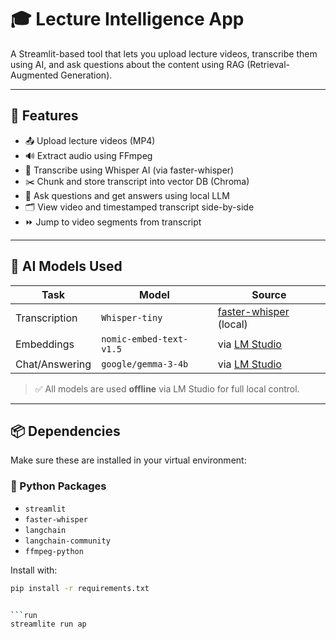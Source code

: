 # 🎓 Lecture Intelligence App

A Streamlit-based tool that lets you upload lecture videos, transcribe them using AI, and ask questions about the content using RAG (Retrieval-Augmented Generation).

---

## 🔧 Features

- 📤 Upload lecture videos (MP4)
- 🔊 Extract audio using FFmpeg
- 🧠 Transcribe using Whisper AI (via faster-whisper)
- ✂️ Chunk and store transcript into vector DB (Chroma)
- 🤖 Ask questions and get answers using local LLM
- 🗂 View video and timestamped transcript side-by-side
- ⏩ Jump to video segments from transcript

---

## 🧠 AI Models Used

| Task           | Model                   | Source                                                                   |
| -------------- | ----------------------- | ------------------------------------------------------------------------ |
| Transcription  | `Whisper-tiny`          | [faster-whisper](https://github.com/guillaumekln/faster-whisper) (local) |
| Embeddings     | `nomic-embed-text-v1.5` | via [LM Studio](https://lmstudio.ai)                                     |
| Chat/Answering | `google/gemma-3-4b`     | via [LM Studio](https://lmstudio.ai)                                     |

> ✅ All models are used **offline** via LM Studio for full local control.

---

## 📦 Dependencies

Make sure these are installed in your virtual environment:

### 🐍 Python Packages

- `streamlit`
- `faster-whisper`
- `langchain`
- `langchain-community`
- `ffmpeg-python`

Install with:

````bash
pip install -r requirements.txt


```run
streamlite run ap
````
